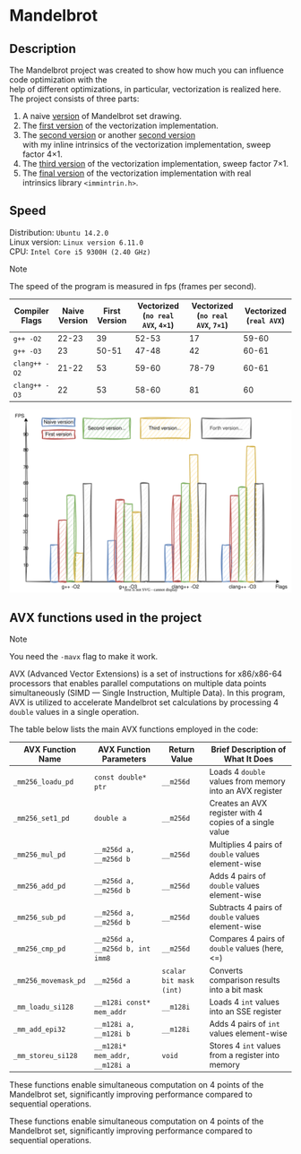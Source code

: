 # Mandelbrot

## Description

The Mandelbrot project was created to show how much you can influence code optimization with the  
help of different optimizations, in particular, vectorization is realized here.  
The project consists of three parts:  

1. A naive [version](src/buterbrod_spd0.cpp) of Mandelbrot set drawing.
2. The [first version](src/buterbrod_spd1.cpp) of the vectorization implementation.
3. The [second version](src/buterbrod_spd2.0.cpp) or another [second version](src/buterbrod_spd2myIntr.cpp)  
with my inline intrinsics of the vectorization implementation, sweep factor 4×1.
4. The [third version](src/buterbrod_spd2.1.cpp) of the vectorization implementation, sweep factor 7×1.
5. The [final version](src/buterbrod_spd3trueIntr.cpp) of the vectorization implementation with real  
intrinsics library `<immintrin.h>`.

## Speed

Distribution: `Ubuntu 14.2.0`  
Linux version: `Linux version 6.11.0`  
CPU: `Intel Core i5 9300H (2.40 GHz)`  
> [!NOTE]
> The speed of the program is measured in fps (frames per second).

| Compiler Flags       | Naive Version | First Version | Vectorized (`no real AVX`, `4×1`) | Vectorized (`no real AVX`, `7×1`) | Vectorized (`real AVX`) |
|----------------------|---------------|---------------|----------------------------------|----------------------------------|------------------------|
| `g++ -O2`           | 22-23         | 39            | 52-53                            | 17                               | 59-60                  |
| `g++ -O3`           | 23            | 50-51         | 47-48                            | 42                               | 60-61                  |
| `clang++ -O2`       | 21-22         | 53            | 59-60                            | 78-79                            | 60-61                  |
| `clang++ -O3`       | 22            | 53            | 58-60                            | 81                               | 60                     |

![Diagram](imgs/fpsDiagram.svg)

## AVX functions used in the project

> [!Note]
> You need the `-mavx` flag to make it work.

AVX (Advanced Vector Extensions) is a set of instructions for x86/x86-64 processors that enables parallel computations on multiple data points simultaneously (SIMD — Single Instruction, Multiple Data). In this program, AVX is utilized to accelerate Mandelbrot set calculations by processing 4 `double` values in a single operation.

The table below lists the main AVX functions employed in the code:

| AVX Function Name          | AVX Function Parameters                      | Return Value            | Brief Description of What It Does                     |
|----------------------------|---------------------------------------------|-------------------------|-------------------------------------------------------|
| `_mm256_loadu_pd`          | `const double* ptr`                         | `__m256d`               | Loads 4 `double` values from memory into an AVX register |
| `_mm256_set1_pd`           | `double a`                                  | `__m256d`               | Creates an AVX register with 4 copies of a single value |
| `_mm256_mul_pd`            | `__m256d a, __m256d b`                      | `__m256d`               | Multiplies 4 pairs of `double` values element-wise    |
| `_mm256_add_pd`            | `__m256d a, __m256d b`                      | `__m256d`               | Adds 4 pairs of `double` values element-wise          |
| `_mm256_sub_pd`            | `__m256d a, __m256d b`                      | `__m256d`               | Subtracts 4 pairs of `double` values element-wise     |
| `_mm256_cmp_pd`            | `__m256d a, __m256d b, int imm8`            | `__m256d`               | Compares 4 pairs of `double` values (here, <=)        |
| `_mm256_movemask_pd`       | `__m256d a`                                 | `scalar bit mask (int)` | Converts comparison results into a bit mask           |
| `_mm_loadu_si128`          | `__m128i const* mem_addr`                   | `__m128i`               | Loads 4 `int` values into an SSE register             |
| `_mm_add_epi32`            | `__m128i a, __m128i b`                      | `__m128i`               | Adds 4 pairs of `int` values element-wise             |
| `_mm_storeu_si128`         | `__m128i* mem_addr, __m128i a`              | `void`                  | Stores 4 `int` values from a register into memory     |

These functions enable simultaneous computation on 4 points of the Mandelbrot set, significantly improving performance compared to sequential operations.

These functions enable simultaneous computation on 4 points of the Mandelbrot set, significantly improving performance compared to sequential operations.